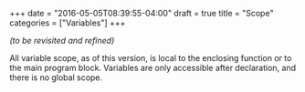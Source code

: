 +++
date = "2016-05-05T08:39:55-04:00"
draft = true
title = "Scope"
categories = ["Variables"]
+++

_(to be revisited and refined)_

All variable scope, as of this version, is local to the enclosing function or to the main program block. Variables are only accessible after declaration, and there is no global scope.